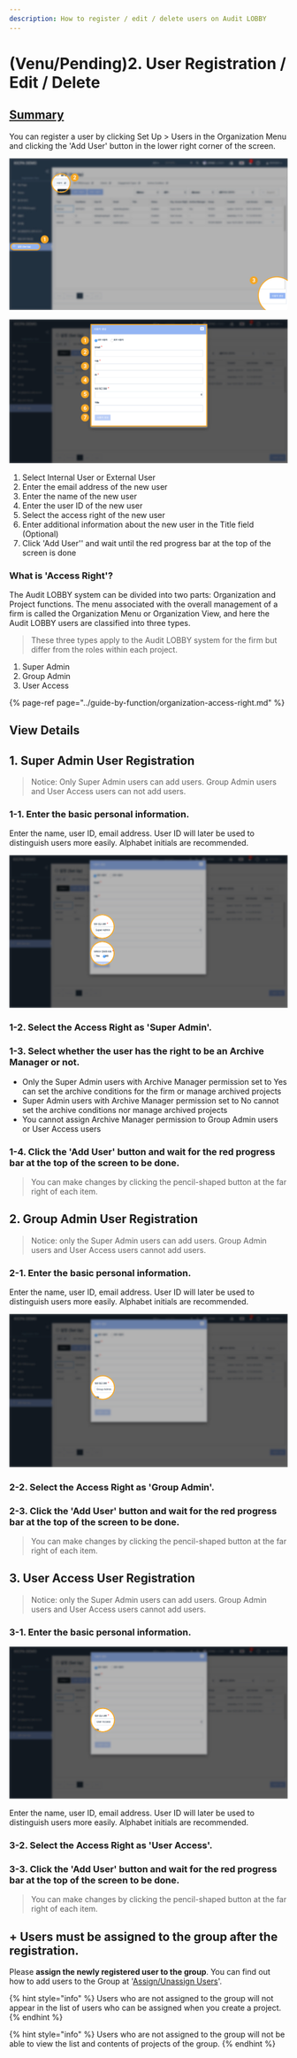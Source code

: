 ```yaml
---
description: How to register / edit / delete users on Audit LOBBY
---
```


# \(Venu/Pending\)2. User Registration / Edit / Delete

## [Summary](../guide-by-function/organization-access-right.md) 

You can register a user by clicking Set Up &gt; Users in the Organization Menu and clicking the 'Add User' button in the lower right corner of the screen.

![Organization Menu &amp;gt; Set Up &amp;gt; Users &amp;gt; Add User](../../.gitbook/assets/add_user.jpg)

![](../../.gitbook/assets/add_user_basic_dialog.jpg)

1. Select Internal User or External User
2. Enter the email address of the new user
3. Enter the name of the new user
4. Enter the user ID of the new user
5. Select the access right of the new user
6. Enter additional information about the new user in the Title field \(Optional\) 
7. Click 'Add User'' and wait until the red progress bar at the top of the screen is done

### What is 'Access Right'?

The Audit LOBBY system can be divided into two parts: Organization and Project functions. The menu associated with the overall management of a firm is called the Organization Menu or Organization View, and here the Audit LOBBY users are classified into three types. 

> These three types apply to the Audit LOBBY system for the firm but differ from the roles within each project.

1. Super Admin
2. Group Admin
3. User Access



{% page-ref page="../guide-by-function/organization-access-right.md" %}

## View Details  

## 1. Super Admin User Registration

> Notice:  Only Super Admin users can add users. Group Admin users and User Access users can not add users.

### 1-1. Enter the basic personal information.  

Enter the name, user ID, email address. User ID will later be used to distinguish users more easily. Alphabet initials are recommended.

![](../../.gitbook/assets/add_user_sa.jpg)

### 1-2. Select the Access Right as 'Super Admin'.

### 1-3. Select whether the user has the right to be an Archive Manager or not.

* Only the Super Admin users with Archive Manager permission set to Yes can set the archive conditions for the firm or manage archived projects
* Super Admin users with Archive Manager permission set to No cannot set the archive conditions nor manage archived projects
* You cannot assign Archive Manager permission to Group Admin users or User Access users

### 1-4. Click the 'Add User' button and wait for the red progress bar at the top of the screen to be done. 

> You can make changes by clicking the pencil-shaped button at the far right of each item.

## 2. Group Admin User Registration

> Notice: only the Super Admin users can add users. Group Admin users and User Access users cannot add users.

### 2-1. Enter the basic personal information.  

Enter the name, user ID, email address. User ID will later be used to distinguish users more easily. Alphabet initials are recommended.

![](../../.gitbook/assets/add_user_ga.jpg)

### 2-2. Select the Access Right as 'Group Admin'.

### 2-3. Click the 'Add User' button and wait for the red progress bar at the top of the screen to be done.  

> You can make changes by clicking the pencil-shaped button at the far right of each item.

## 3. User Access User Registration

> Notice: only the Super Admin users can add users. Group Admin users and User Access users cannot add users.

### 3-1.  Enter the basic personal information.  

![](../../.gitbook/assets/add_user_ua.jpg)

Enter the name, user ID, email address. User ID will later be used to distinguish users more easily. Alphabet initials are recommended.

### 3-2. Select the Access Right as 'User Access'.

### 3-3. Click the 'Add User' button and wait for the red progress bar at the top of the screen to be done.  

> You can make changes by clicking the pencil-shaped button at the far right of each item.

## + Users must be assigned to the group after the registration.  

Please **assign the newly registered user to the group**. You can find out how to add users to the Group at '[Assign/Unassign Users](5.-group/5-1..md)'. 

{% hint style="info" %}
Users who are not assigned to the group will not appear in the list of users who can be assigned when you create a project.
{% endhint %}

{% hint style="info" %}
Users who are not assigned to the group will not be able to view the list and contents of projects of the group. 
{% endhint %}



